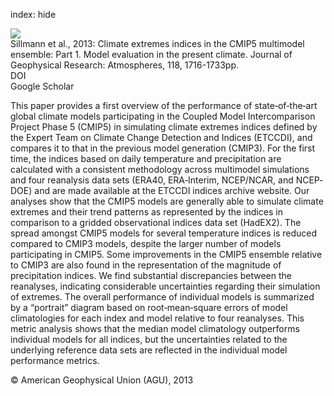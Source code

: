 index: hide

<div class="Citation">
    <div class="Citation-thumb CitationThumb-linked"  data-href="https://doi.org/10.1002/jgrd.50203">
      <img src="https://static.claimspace.cloud/climate-study-static/refs/thumbs/14/Sillmann_et_al_2013-thumb.png" />
    </div>

  <div class="Citation-body">
    <div class="Citation-text">Sillmann et al., 2013: Climate extremes indices in the CMIP5 multimodel ensemble: Part 1. Model evaluation in the present climate. <span class="Article-journal">Journal of Geophysical Research: Atmospheres, </span><span class="Article-volume">118, </span>1716-1733pp.</div>
    <div class="Citation-links">
      <div class="CitationLink" data-href="https://doi.org/10.1002/jgrd.50203">
        <div class="CitationLink-icon CitationLink-Doi"></div>
        <div class="CitationLink-text">DOI</div>
      </div>
      <div class="CitationLink" data-href="https://scholar.google.com/scholar?q=10.1002/jgrd.50203">
        <div class="CitationLink-icon CitationLink-Scholar"></div>
        <div class="CitationLink-text">Google Scholar</div>
      </div>
    </div>
  </div>
</div>

This paper provides a first overview of the performance of state‐of‐the‐art global climate models participating in the Coupled Model Intercomparison Project Phase 5 (CMIP5) in simulating climate extremes indices defined by the Expert Team on Climate Change Detection and Indices (ETCCDI), and compares it to that in the previous model generation (CMIP3). For the first time, the indices based on daily temperature and precipitation are calculated with a consistent methodology across multimodel simulations and four reanalysis data sets (ERA40, ERA‐Interim, NCEP/NCAR, and NCEP‐DOE) and are made available at the ETCCDI indices archive website. Our analyses show that the CMIP5 models are generally able to simulate climate extremes and their trend patterns as represented by the indices in comparison to a gridded observational indices data set (HadEX2). The spread amongst CMIP5 models for several temperature indices is reduced compared to CMIP3 models, despite the larger number of models participating in CMIP5. Some improvements in the CMIP5 ensemble relative to CMIP3 are also found in the representation of the magnitude of precipitation indices. We find substantial discrepancies between the reanalyses, indicating considerable uncertainties regarding their simulation of extremes. The overall performance of individual models is summarized by a “portrait” diagram based on root‐mean‐square errors of model climatologies for each index and model relative to four reanalyses. This metric analysis shows that the median model climatology outperforms individual models for all indices, but the uncertainties related to the underlying reference data sets are reflected in the individual model performance metrics.

<div class="Citation-copy">
&copy; American Geophysical Union (AGU), 2013
</div>